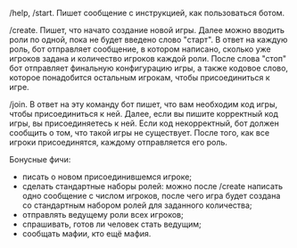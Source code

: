/help, /start. Пишет сообщение с инструкцией, как пользоваться ботом.

/create. Пишет, что начато создание новой игры. Далее можно вводить роли по одной, пока не будет введено слово "старт". В ответ на каждую роль, бот отправляет сообщение, в котором написано, сколько уже игроков задана и количество игроков каждой роли. После слова "стоп" бот отправляет финальную конфигурацию игры, а также кодовое слово, которое понадобится остальным игрокам, чтобы присоединиться к игре.

/join. В ответ на эту команду бот пишет, что вам необходим код игры, чтобы присоединиться к ней. Далее, если вы пишите корректный код игры, вы присоединяетесь к ней. Если код некорректный, бот должен сообщить о том, что такой игры не существует. После того, как все игроки присоединятся, каждому отправляется его роль.

Бонусные фичи:
- писать о новом присоединившемся игроке;
- сделать стандартные наборы ролей: можно после /create написать одно сообщение с числом игроков, после чего игра будет создана со стандартным набором ролей для заданного количества;
- отправлять ведущему роли всех игроков;
- спрашивать, готов ли человек стать ведущим;
- сообщать мафии, кто ещё мафия.